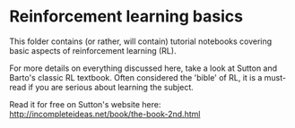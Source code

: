 
# Reinforcement learning basics

This folder contains (or rather, will contain) tutorial notebooks covering basic aspects of reinforcement learning (RL).

For more details on everything discussed here, take a look at Sutton and Barto's classic RL textbook. Often considered the 'bible' of RL, it is a must-read if you are serious about learning the subject. 

Read it for free on Sutton's website here: http://incompleteideas.net/book/the-book-2nd.html
